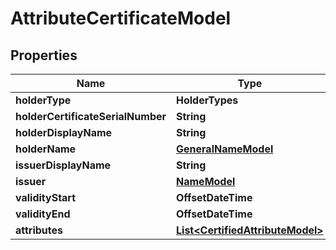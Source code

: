 

# AttributeCertificateModel


## Properties

| Name | Type | Description | Notes |
|------------ | ------------- | ------------- | -------------|
|**holderType** | **HolderTypes** |  |  [optional] |
|**holderCertificateSerialNumber** | **String** |  |  [optional] |
|**holderDisplayName** | **String** |  |  [optional] |
|**holderName** | [**GeneralNameModel**](GeneralNameModel.md) |  |  [optional] |
|**issuerDisplayName** | **String** |  |  [optional] |
|**issuer** | [**NameModel**](NameModel.md) |  |  [optional] |
|**validityStart** | **OffsetDateTime** |  |  [optional] |
|**validityEnd** | **OffsetDateTime** |  |  [optional] |
|**attributes** | [**List&lt;CertifiedAttributeModel&gt;**](CertifiedAttributeModel.md) |  |  [optional] |



